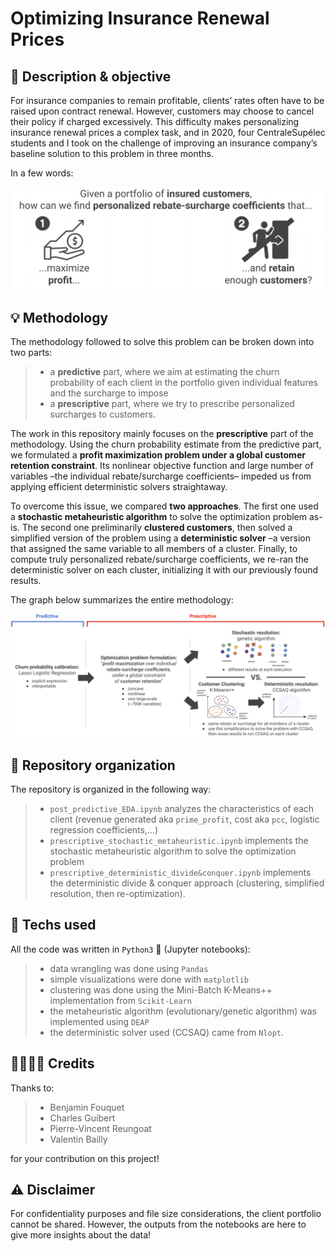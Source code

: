 # Optimizing Insurance Renewal Prices

## :dart: Description & objective

For insurance companies to remain profitable, clients’ rates often have to be raised upon contract renewal. However, customers may choose to cancel their policy if charged excessively. This difficulty makes personalizing insurance renewal prices a complex task, and in 2020, four CentraleSupélec students and I took on the challenge of improving an insurance company’s baseline solution to this problem in three months.

In a few words:
<p align="center">
  <a href="#"><img src="./resources/objective.png" width="500" title="objective"></a>
</p>


## :bulb: Methodology

The methodology followed to solve this problem can be broken down into two parts:
> - a **predictive** part, where we aim at estimating the churn probability of each client in the portfolio given individual features and the surcharge to impose
> - a **prescriptive** part, where we try to prescribe personalized surcharges to customers.

The work in this repository mainly focuses on the **prescriptive** part of the methodology. Using the churn probability estimate from the predictive part, we formulated a **profit maximization problem under a global customer retention constraint**. Its nonlinear objective function and large number of variables –the individual rebate/surcharge coefficients– impeded us from applying efficient deterministic solvers straightaway.

To overcome this issue, we compared **two approaches**. The first one used a **stochastic metaheuristic algorithm** to solve the optimization problem as-is. The second one preliminarily **clustered customers**, then solved a simplified version of the problem using a **deterministic solver** –a version that assigned the same variable to all members of a cluster. Finally, to compute truly personalized rebate/surcharge coefficients, we re-ran the deterministic solver on each cluster, initializing it with our previously found results.

The graph below summarizes the entire methodology:
<p align="center">
  <a href="#"><img src="./resources/approaches.png" width="1300" title="approach"></a>
</p>


## :file_folder: Repository organization

The repository is organized in the following way:
> - ```post_predictive_EDA.ipynb``` analyzes the characteristics of each client (revenue generated aka ```prime_profit```, cost aka ```pcc```, logistic regression coefficients,...)
> - ```prescriptive_stochastic_metaheuristic.ipynb``` implements the stochastic metaheuristic algorithm to solve the optimization problem
> - ```prescriptive_deterministic_divide&conquer.ipynb``` implements the deterministic divide & conquer approach (clustering, simplified resolution, then re-optimization).



## :wrench:	Techs used

All the code was written in ```Python3``` :snake: (Jupyter notebooks):
> - data wrangling was done using ```Pandas```
> - simple visualizations were done with ```matplotlib```
> - clustering was done using the Mini-Batch K-Means++ implementation from ```Scikit-Learn```
> - the metaheuristic algorithm (evolutionary/genetic algorithm) was implemented using ```DEAP```
> - the deterministic solver used (CCSAQ) came from ```Nlopt```.


## :family_man_woman_girl_boy: Credits

Thanks to:
> - Benjamin Fouquet
> - Charles Guibert
> - Pierre-Vincent Reungoat
> - Valentin Bailly

for your contribution on this project!


## :warning: Disclaimer

For confidentiality purposes and file size considerations, the client portfolio cannot be shared. However, the outputs from the notebooks are here to give more insights about the data!
